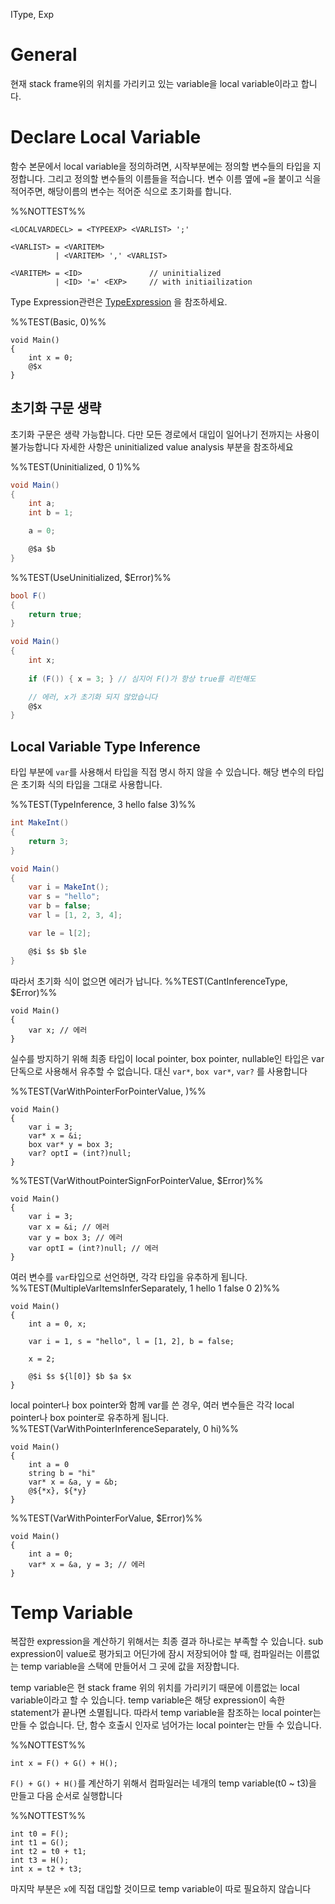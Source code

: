 IType, Exp

# General
현재 stack frame위의 위치를 가리키고 있는 variable을 local variable이라고 합니다.

# Declare Local Variable 
함수 본문에서 local variable을 정의하려면, 시작부분에는 정의할 변수들의 타입을 지정합니다. 그리고 정의할 변수들의 이름들을 적습니다. 변수 이름 옆에 `=`을 붙이고 식을 적어주면, 해당이름의 변수는 적어준 식으로 초기화를 합니다.

%%NOTTEST%%
```
<LOCALVARDECL> = <TYPEEXP> <VARLIST> ';'

<VARLIST> = <VARITEM>
          | <VARITEM> ',' <VARLIST>

<VARITEM> = <ID>               // uninitialized
          | <ID> '=' <EXP>     // with initiailization

```
Type Expression관련은 [TypeExpression](Type.md) 을 참조하세요. 

%%TEST(Basic, 0)%%
```
void Main()
{
    int x = 0;
    @$x
}
```
## 초기화 구문 생략
초기화 구문은 생략 가능합니다. 다만 모든 경로에서 대입이 일어나기 전까지는 사용이 불가능합니다 자세한 사항은 uninitialized value analysis 부분을 참조하세요

%%TEST(Uninitialized, 0 1)%%
```cs
void Main()
{
    int a;
    int b = 1;

    a = 0;

    @$a $b
}
```

%%TEST(UseUninitialized, $Error)%%
```cs
bool F()
{
    return true;
}

void Main()
{
    int x;
    
    if (F()) { x = 3; } // 심지어 F()가 항상 true를 리턴해도

    // 에러, x가 초기화 되지 않았습니다
    @$x 
}
```

## Local Variable Type Inference
타입 부분에 `var`를 사용해서 타입을 직접 명시 하지 않을 수 있습니다. 해당 변수의 타입은 초기화 식의 타입을 그대로 사용합니다. 

%%TEST(TypeInference, 3 hello false 3)%%
```cs
int MakeInt()
{
    return 3;
}

void Main()
{
    var i = MakeInt();
    var s = "hello";
    var b = false;
    var l = [1, 2, 3, 4];

    var le = l[2];

    @$i $s $b $le
}
```

따라서 초기화 식이 없으면 에러가 납니다.
%%TEST(CantInferenceType, $Error)%%
```
void Main()
{
    var x; // 에러
}
```

실수를 방지하기 위해 최종 타입이 local pointer, box pointer, nullable인 타입은 var 단독으로 사용해서 유추할 수 없습니다. 대신 `var*`, `box var*`, `var?` 를 사용합니다

%%TEST(VarWithPointerForPointerValue, )%%
```
void Main()
{
    var i = 3;
    var* x = &i;
    box var* y = box 3;
    var? optI = (int?)null;
}
```

%%TEST(VarWithoutPointerSignForPointerValue, $Error)%%
```
void Main()
{
    var i = 3;
    var x = &i; // 에러
    var y = box 3; // 에러
    var optI = (int?)null; // 에러
}
```

여러 변수를 `var`타입으로 선언하면, 각각 타입을 유추하게 됩니다.
%%TEST(MultipleVarItemsInferSeparately, 1 hello 1 false 0 2)%%
```
void Main()
{
    int a = 0, x;

    var i = 1, s = "hello", l = [1, 2], b = false;

    x = 2;

    @$i $s ${l[0]} $b $a $x
}
```

local pointer나 box pointer와 함께 var를 쓴 경우, 여러 변수들은 각각 local pointer나 box pointer로 유추하게 됩니다.
%%TEST(VarWithPointerInferenceSeparately, 0 hi)%%
```
void Main()
{
    int a = 0
    string b = "hi"
    var* x = &a, y = &b;
    @${*x}, ${*y}
}
```

%%TEST(VarWithPointerForValue, $Error)%%
```
void Main()
{
    int a = 0;
    var* x = &a, y = 3; // 에러
}
```

# Temp Variable
복잡한 expression을 계산하기 위해서는 최종 결과 하나로는 부족할 수 있습니다. sub expression이 value로 평가되고 어딘가에 잠시 저장되어야 할 때, 컴파일러는 이름없는 temp variable을 스택에 만들어서 그 곳에 값을 저장합니다.

temp variable은 현 stack frame 위의 위치를 가리키기 때문에 이름없는 local variable이라고 할 수 있습니다.
temp variable은 해당 expression이 속한 statement가 끝나면 소멸됩니다. 따라서 temp variable을 참조하는 local pointer는 만들 수 없습니다. 단, 함수 호출시 인자로 넘어가는 local pointer는 만들 수 있습니다.

%%NOTTEST%%
```
int x = F() + G() + H();
```
`F() + G() + H()`를 계산하기 위해서 컴파일러는 네개의 temp variable(t0 ~ t3)을 만들고 다음 순서로 실행합니다

%%NOTTEST%%
```
int t0 = F();
int t1 = G();
int t2 = t0 + t1;
int t3 = H();
int x = t2 + t3;
```
마지막 부분은 `x`에 직접 대입할 것이므로 temp variable이 따로 필요하지 않습니다